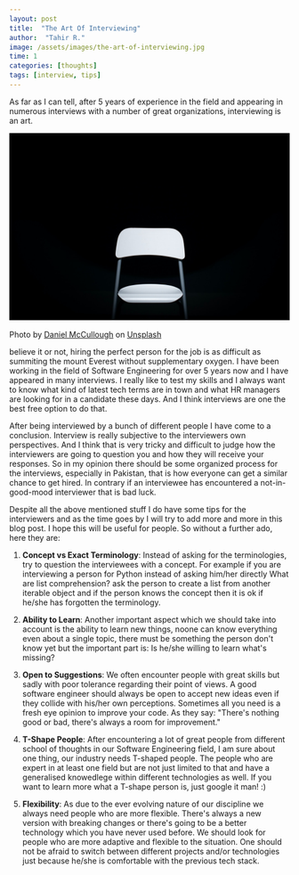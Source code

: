 ```yaml
---
layout: post
title:  "The Art Of Interviewing"
author:  "Tahir R."
image: /assets/images/the-art-of-interviewing.jpg
time: 1
categories: [thoughts]
tags: [interview, tips]
---
```

As far as I can tell, after 5 years of experience in the field and appearing in numerous interviews with a number of great organizations, interviewing is an art.

![the-art-of-interviewing](/assets/images/the-art-of-interviewing.jpg)

Photo by [Daniel McCullough](https://unsplash.com/@d_mccullough?utm_source=unsplash&utm_medium=referral&utm_content=creditCopyText) on [Unsplash](https://unsplash.com/s/photos/interview?utm_source=unsplash&utm_medium=referral&utm_content=creditCopyText)

believe it or not, hiring the perfect person for the job is as difficult as summiting the mount Everest without supplementary oxygen. I have been working in the field of Software Engineering for over 5 years now and I have appeared in many interviews. I really like to test my skills and I always want to know what kind of latest tech terms are in town and what HR managers are looking for in a candidate these days. And I think interviews are one the best free option to do that.

After being interviewed by a bunch of different people I have come to a conclusion. Interview is really subjective to the interviewers own perspectives. And I think that is very tricky and difficult to judge how the interviewers are going to question you and how they will receive your responses. So in my opinion there should be some organized process for the interviews, especially in Pakistan, that is how everyone can get a similar chance to get hired. In contrary if an interviewee has encountered a not-in-good-mood interviewer that is bad luck.

Despite all the above mentioned stuff I do have some tips for the interviewers and as the time goes by I will try to add more and more in this blog post. I hope this will be useful for people. So without a further ado, here they are:

1. **Concept vs Exact Terminology**: Instead of asking for the terminologies, try to question the interviewees with a concept. For example if you are interviewing a person for Python instead of asking him/her directly What are list comprehension? ask the person to create a list from another iterable object and if the person knows the concept then it is ok if he/she has forgotten the terminology.

2. **Ability to Learn**: Another important aspect which we should take into account is the ability to learn new things, noone can know everything even about a single topic, there must be something the person don't know yet but the important part is: Is he/she willing to learn what's missing?

3. **Open to Suggestions**: We often encounter people with great skills but sadly with poor tolerance regarding their point of views. A good software engineer should always be open to accept new ideas even if they collide with his/her own perceptions. Sometimes all you need is a fresh eye opinion to improve your code. As they say: "There's nothing good or bad, there's always a room for improvement."

4. **T-Shape People**: After encountering a lot of great people from different school of thoughts in our Software Engineering field, I am sure about one thing, our industry needs T-shaped people. The people who are expert in at least one field but are not just limited to that and have a generalised knowedlege within different technologies as well. If you want to learn more what a T-shape person is, just google it man! :)

5. **Flexibility**: As due to the ever evolving nature of our discipline we always need people who are more flexible. There's always a new version with breaking changes or there's going to be a better technology which you have never used before. We should look for people who are more adaptive and flexible to the situation. One should not be afraid to switch between different projects and/or technologies just because he/she is comfortable with the previous tech stack.